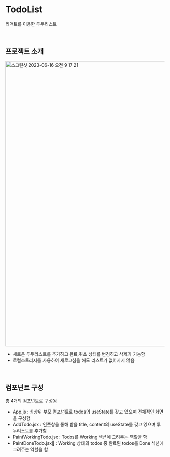 # TodoList
리액트를 이용한 투두리스트

</br>

## 프로젝트 소개
<img width="903" alt="스크린샷 2023-06-16 오전 9 17 21" src="https://github.com/jinsollee2023/react-todo/assets/130551771/673f194b-eea0-427f-9b70-65fce7455c02">
</br>

- 새로운 투두리스트를 추가하고 완료,취소 상태를 변경하고 삭제가 가능함
- 로컬스토리지를 사용하여 새로고침을 해도 리스트가 없어지지 않음
  
</br>

## 컴포넌트 구성
총 4개의 컴포넌트로 구성됨
- App.js : 최상위 부모 컴포넌트로 todos의 useState를 갖고 있으며 전체적인 화면을 구성함 
- AddTodo.jsx : 인풋창을 통해 받을 title, content의 useState를 갖고 있으며 투두리스트를 추가함
- PaintWorkingTodo.jsx : Todos를 Working 섹션에 그려주는 역할을 함
- PaintDoneTodo.jsx : Working 상태의 todos 중 완료된 todos를 Done 섹션에 그려주는 역할을 함
